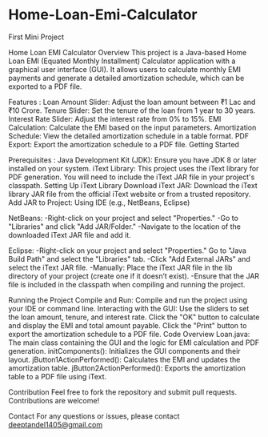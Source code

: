 # Home-Loan-Emi-Calculator
First Mini Project

Home Loan EMI Calculator Overview This project is a Java-based Home Loan EMI (Equated Monthly Installment) Calculator application with a graphical user interface (GUI). It allows users to calculate monthly EMI payments and generate a detailed amortization schedule, which can be exported to a PDF file.

Features : Loan Amount Slider: Adjust the loan amount between ₹1 Lac and ₹10 Crore. Tenure Slider: Set the tenure of the loan from 1 year to 30 years. Interest Rate Slider: Adjust the interest rate from 0% to 15%. EMI Calculation: Calculate the EMI based on the input parameters. Amortization Schedule: View the detailed amortization schedule in a table format. PDF Export: Export the amortization schedule to a PDF file. Getting Started

Prerequisites : Java Development Kit (JDK): Ensure you have JDK 8 or later installed on your system. iText Library: This project uses the iText library for PDF generation. You will need to include the iText JAR file in your project's classpath. Setting Up iText Library Download iText JAR: Download the iText library JAR file from the official iText website or from a trusted repository. Add JAR to Project: Using IDE (e.g., NetBeans, Eclipse)

NetBeans: -Right-click on your project and select "Properties." -Go to "Libraries" and click "Add JAR/Folder." -Navigate to the location of the downloaded iText JAR file and add it.

Eclipse: -Right-click on your project and select "Properties." Go to "Java Build Path" and select the "Libraries" tab. -Click "Add External JARs" and select the iText JAR file. -Manually: Place the iText JAR file in the lib directory of your project (create one if it doesn’t exist). -Ensure that the JAR file is included in the classpath when compiling and running the project.

Running the Project Compile and Run: Compile and run the project using your IDE or command line. Interacting with the GUI: Use the sliders to set the loan amount, tenure, and interest rate. Click the "OK" button to calculate and display the EMI and total amount payable. Click the "Print" button to export the amortization schedule to a PDF file. Code Overview Loan.java: The main class containing the GUI and the logic for EMI calculation and PDF generation. initComponents(): Initializes the GUI components and their layout. jButton1ActionPerformed(): Calculates the EMI and updates the amortization table. jButton2ActionPerformed(): Exports the amortization table to a PDF file using iText.

Contribution Feel free to fork the repository and submit pull requests. Contributions are welcome!

Contact For any questions or issues, please contact deeptandel1405@gmail.com
